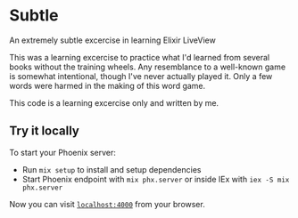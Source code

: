 # Subtle

An extremely subtle excercise in learning Elixir LiveView

This was a learning excercise to practice what I'd learned from several books without the training wheels. Any resemblance to a well-known game is somewhat intentional, though I've never actually played it. Only a few words were harmed in the making of this word game.

This code is a learning excercise only and written by me.

## Try it locally

To start your Phoenix server:

  * Run `mix setup` to install and setup dependencies
  * Start Phoenix endpoint with `mix phx.server` or inside IEx with `iex -S mix phx.server`

Now you can visit [`localhost:4000`](http://localhost:4000) from your browser.

